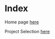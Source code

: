 # Index
Home page [here](https://github.com/JAMPS657/Personal_Projects)

Project Selection [here](https://github.com/JAMPS657/Personal_Projects/tree/main/Personal%20Programming%20Projects)
